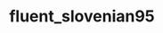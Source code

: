 ---
layout: colaborator
title: fluent_slovenian95
expiry_date: 2030-11-22 00:00:00 +0000
description: Best teacher for office environment
spoken_language:
  - english
teaching_language:
  - slovenian
image: /assets/images/colaborator_sample_slovenia.jpg
tags:
  - B1
  - quizes
---